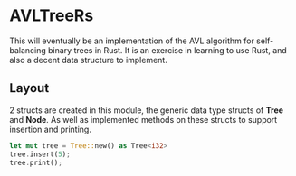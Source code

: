 # AVLTreeRs

This will eventually be an implementation of the AVL algorithm for self-balancing
binary trees in Rust. It is an exercise in learning to use Rust, and also a decent
data structure to implement.

## Layout

2 structs are created in this module, the generic data type structs of **Tree** and **Node**.
As well as implemented methods on these structs to support insertion and printing.

```rust
let mut tree = Tree::new() as Tree<i32>
tree.insert(5);
tree.print();
```

